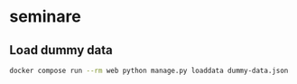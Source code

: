 # seminare

## Load dummy data
```sh
docker compose run --rm web python manage.py loaddata dummy-data.json
```
